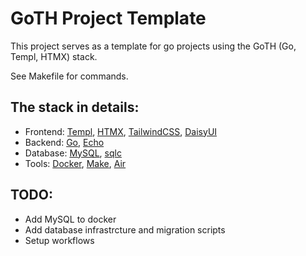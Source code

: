 # GoTH Project Template

This project serves as a template for go projects using the GoTH (Go, Templ, HTMX) stack.

See Makefile for commands.

## The stack in details:
- Frontend: [Templ](https://templ.guide/), [HTMX](https://htmx.org/), [TailwindCSS](https://tailwindcss.com/), [DaisyUI](https://daisyui.com/)
- Backend: [Go](https://go.dev/), [Echo](https://echo.labstack.com/)
- Database: [MySQL](https://www.mysql.com/), [sqlc](https://docs.sqlc.dev/en/latest/tutorials/getting-started-mysql.html)
- Tools: [Docker](https://www.docker.com/), [Make](https://makefiletutorial.com/), [Air](https://github.com/air-verse/air)

## TODO:
- Add MySQL to docker
- Add database infrastrcture and migration scripts
- Setup workflows